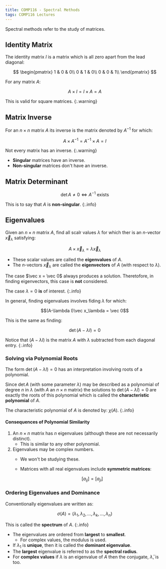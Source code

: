 ```yaml
---
title: COMP116 - Spectral Methods
tags: COMP116 Lectures
---
```

Spectral methods refer to the study of matrices.

## Identity Matrix
The identity matrix $I$ is a matrix which is all zero apart from the lead diagonal:

$$
\begin{pmatrix}
1 & 0 & 0\\
0 & 1 & 0\\
0 & 0 & 1\\
\end{pmatrix}
$$

For any matrix $A$:

$$A\times I = I \times A = A$$

This is valid for square matrices.
{:.warning}

## Matrix Inverse
For an $n\times n$ matrix $A$ its inverse is the matrix denoted by $A^{-1}$ for which:

$$A\times A^{-1}=A^{-1}\times A=I$$

Not every matrix has an inverse.
{:.warning}

* **Singular** matrices have an inverse. 
* **Non-singular** matrices don't have an inverse. 

## Matrix Determinant

$$\det A \neq 0 \iff A^{-1} \text{ exists}$$

This is to say that $A$ is **non-singular**.
{:.info}

## Eigenvalues
Given an $n\times n$ matrix $A$, find all scalr values $\lambda$ for which ther is an $n$-vector $\vec x_\lambda$ satisfying:

$$A\times \vec x_\lambda = \lambda \vec x_\lambda$$

* These scalar values are called the **eigenvalues** of $A$.
* The $n$-vectors $\vec x_\lambda$ are called the **eigenvectors** of $A$ (with respect to $\lambda$).

The case $\vec x = \vec 0$ always produces a solution. Theretofore, in finding eigenvectors, this case is **not** considered.

The case $\lambda = 0$ **is** of interest.
{:.info}

In general, finding eigenvalues involves fiding $\lambda$ for which:

$$(A-\lambda I)\vec x_\lambda = \vec 0$$

This is the same as finding:

$$\det(A-\lambda I)=0$$

Notice that $(A-\lambda I)$ is the matrix $A$ with $\lambda$ subtracted from each diagonal entry.
{:.info}

### Solving via Polynomial Roots
The form $\det(A-\lambda I)=0$ has an interpretation involving roots of a polynomial.

Since $\det A$ (with some parameter $\lambda$) may be described as a polynomial of degree $n$ in $\lambda$ (with $A$ an $n\times n$ matrix) the solutions to $\det(A-\lambda I)=0$ are exactly the roots of this polynomial which is called the **characteristic polynomial** of $A$.

The characteristic polynomial of $A$ is denoted by: $\chi(A)$.
{:.info}

#### Consequences of Polynomial Similarity

1. An $n\times n$ matrix has $n$ eigenvalues (although these are not necessarily distinct).
	* This is similar to any other polynomial.
1. Eigenvalues may be complex numbers.
	* We won't be studying these.
	* Matrices with all real eigenvalues include **symmetric matrices**:
	
		$$[a_{ij}]=[a_{ji}]$$
		
### Ordering Eigenvalues and Dominance
Conventionally eigenvalues are written as:

$$\sigma(A)=(\lambda_1,\lambda_2,\ldots,\lambda_k,\ldots,\lambda_n)$$

This is called the **spectrum** of $A$.
{:.info}

* The eigenvalues are ordered from **largest** to **smallest**.
	* For complex values, the modulus is used.
* If $\lambda_1$ is **unique**, then it is called the **dominant eigenvalue**.
* The **largest** eigenvalue is referred to as the **spectral radius**.
* For **complex values** if $\lambda$ is an eigenvalue of $A$ then the conjugate, $\bar\lambda$, is too.